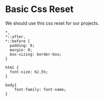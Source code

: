 # Basic Css Reset

We should use this css reset for our projects.

```
*,
*::after,
*::before {
  padding: 0;
  margin: 0;
  box-sizing: border-box;
}

html {
  font-size: 62.5%;
}

body{
    font-family: font-name;
}
```
